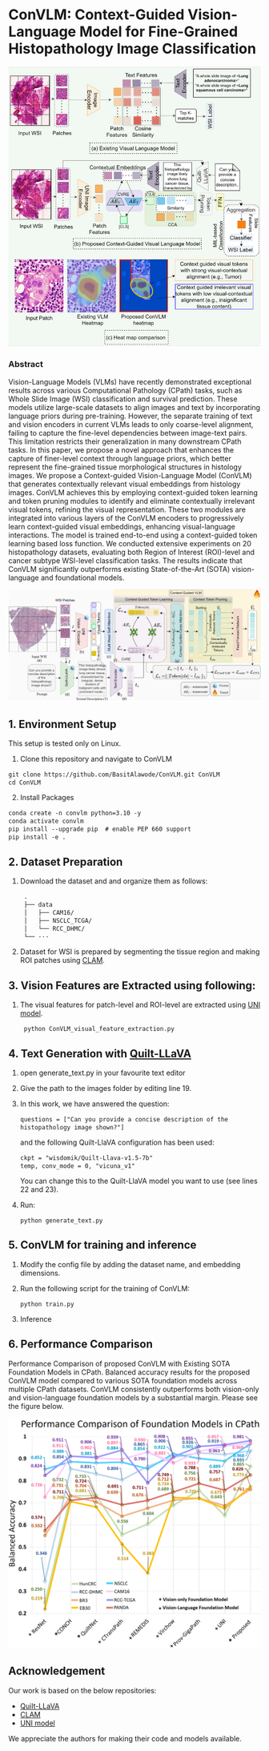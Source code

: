 # ConVLM: Context-Guided Vision-Language Model for Fine-Grained Histopathology Image Classification

![ConVLM Comparison](./images/introduction.png "Comparison of the proposed ConVLM with existing frameworks")

### Abstract
Vision-Language Models (VLMs) have recently demonstrated exceptional results across various Computational Pathology (CPath) tasks, such as Whole Slide Image (WSI) classification and survival prediction. These models utilize large-scale datasets to align images and text by incorporating language priors during pre-training. However, the separate training of text and vision encoders in current VLMs leads to only coarse-level alignment, failing to capture the fine-level dependencies between image-text pairs. This limitation restricts their generalization in many downstream CPath tasks. In this paper, we propose a novel approach that enhances the capture of finer-level context through language priors, which better represent the fine-grained tissue morphological structures in histology images. We propose a Context-guided Vision-Language Model (ConVLM) that generates contextually relevant visual embeddings from histology images. ConVLM achieves this by employing context-guided token learning and token pruning modules to identify and eliminate contextually irrelevant visual tokens, refining the visual representation. These two modules are integrated into various layers of the ConVLM encoders to progressively learn context-guided visual embeddings, enhancing visual-language interactions. The model is trained end-to-end using a context-guided token learning based loss function. We conducted extensive experiments on 20 histopathology datasets, evaluating both Region of Interest (ROI)-level and cancer subtype WSI-level classification tasks. The results indicate that ConVLM significantly outperforms existing State-of-the-Art (SOTA) vision-language and foundational models.

![Proposed ConVLM](./images/methodolog_5.png "Overview of the proposed ConVLM framework")

## 1. Environment Setup 

This setup is tested only on Linux.

1. Clone this repository and navigate to ConVLM
```
git clone https://github.com/BasitAlawode/ConVLM.git ConVLM
cd ConVLM
```

2. Install Packages
```
conda create -n convlm python=3.10 -y
conda activate convlm
pip install --upgrade pip  # enable PEP 660 support
pip install -e .
```

## 2. Dataset Preparation

1. Download the dataset and and organize them as follows:

        .
        ├── data
        │   ├── CAM16/
        │   ├── NSCLC_TCGA/
        │   └── RCC_DHMC/
        └── ···


2. Dataset for WSI is prepared by segmenting the tissue region and making ROI patches using [CLAM](https://github.com/mahmoodlab/CLAM).


## 3. Vision Features are Extracted using following:

1. The  visual features for patch-level and ROI-level are extracted using [UNI model](https://github.com/mahmoodlab/UNI).
    
    ```
     python ConVLM_visual_feature_extraction.py
     ```


## 4. Text Generation with [Quilt-LLaVA]( https://quilt-llava.github.io/)

1. open generate_text.py in your favourite text editor

2. Give the path to the images folder by editing line 19.

3. In this work, we have answered the question:
    ```
    questions = ["Can you provide a concise description of the histopathology image shown?"]
    ```
    and the following Quilt-LlaVA configuration has been used:
    ```
    ckpt = "wisdomik/Quilt-Llava-v1.5-7b"
    temp, conv_mode = 0, "vicuna_v1"
    ```
    You can change this to the Quilt-LlaVA model you want to use (see lines 22 and 23). 

4. Run:

    ```
    python generate_text.py
    ```

## 5. ConVLM for training and inference
1. Modify the config file by adding the dataset name, and embedding dimensions.

2. Run the following script for the training of ConVLM:
    ```
    python train.py
    ```

3. Inference


## 6. Performance Comparison

Performance Comparison of proposed ConVLM with Existing SOTA Foundation Models in CPath. Balanced accuracy results for the proposed ConVLM model compared to various SOTA foundation models across multiple CPath datasets. ConVLM consistently outperforms both vision-only and vision-language foundation models by a substantial margin. Please see the figure below.

![Performance Comparison](./images/comparison.png "Performance Comparison of proposed ConVLM with Existing SOTA Foundation Models in CPath.")

## Acknowledgement
Our work is based on the below repositories:
 - [Quilt-LLaVA](https://github.com/aldraus/quilt-llava)
 - [CLAM](https://github.com/mahmoodlab/CLAM)
 - [UNI model](https://github.com/mahmoodlab/UNI)

We appreciate the authors for making their code and models available.

